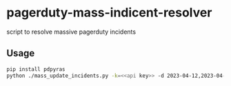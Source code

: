 # pagerduty-mass-indicent-resolver

script to resolve massive pagerduty incidents

## Usage

```bash
pip install pdpyras
python ./mass_update_incidents.py -k=<<api key>> -d 2023-04-12,2023-04-13 -e min@woodstock.club
```

